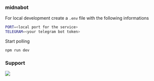 ### midnabot

For local development create a `.env` file with the following informations

```bash
PORT=<local port for the service>
TELEGRAM=<your telegram bot token>
```

Start polling

```bash
npm run dev
```


### Support

<a href="https://www.buymeacoffee.com/o0th"><img src="https://img.buymeacoffee.com/button-api/?text=Buy me a coffee&emoji=&slug=o0th&button_colour=FFDD00&font_colour=000000&font_family=Cookie&outline_colour=000000&coffee_colour=ffffff"></a>

